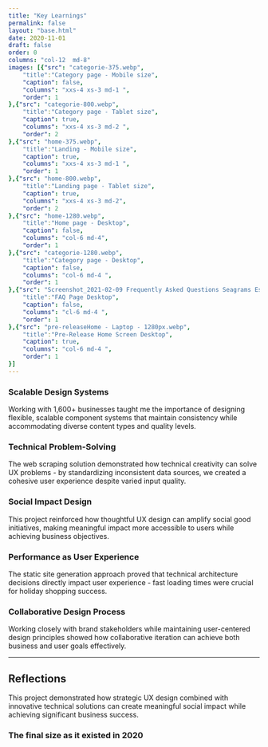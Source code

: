 ```yaml
---
title: "Key Learnings"
permalink: false
layout: "base.html"
date: 2020-11-01
draft: false
order: 0
columns: "col-12  md-8"
images: [{"src": "categorie-375.webp",
    "title":"Category page - Mobile size",
    "caption": false,
    "columns": "xxs-4 xs-3 md-1 ",
    "order": 1
},{"src": "categorie-800.webp",
    "title":"Category page - Tablet size",
    "caption": true,
    "columns": "xxs-4 xs-3 md-2 ",
    "order": 2
},{"src": "home-375.webp",
    "title":"Landing - Mobile size",
    "caption": true,
    "columns": "xxs-4 xs-3 md-1 ",
    "order": 1  
},{"src": "home-800.webp",
    "title":"Landing page - Tablet size",
    "caption": true,
    "columns": "xxs-4 xs-3 md-2",
    "order": 2
},{"src": "home-1280.webp",
    "title":"Home page - Desktop",
    "caption": false,
    "columns": "col-6 md-4",
    "order": 1
},{"src": "categorie-1280.webp",
    "title":"Category page - Desktop",
    "caption": false,
    "columns": "col-6 md-4 ",
    "order": 1
},{"src": "Screenshot_2021-02-09 Frequently Asked Questions Seagrams Escapes Holiday Marketplace.webp",
    "title":"FAQ Page Desktop",
    "caption": false,
    "columns": "cl-6 md-4 ",
    "order": 1
},{"src": "pre-releaseHome - Laptop - 1280px.webp",
    "title":"Pre-Release Home Screen Desktop",
    "caption": true,
    "columns": "col-6 md-4 ",
    "order": 1
}]
---
```

### Scalable Design Systems
Working with 1,600+ businesses taught me the importance of designing flexible, scalable component systems that maintain consistency while accommodating diverse content types and quality levels.

### Technical Problem-Solving
The web scraping solution demonstrated how technical creativity can solve UX problems - by standardizing inconsistent data sources, we created a cohesive user experience despite varied input quality.

### Social Impact Design
This project reinforced how thoughtful UX design can amplify social good initiatives, making meaningful impact more accessible to users while achieving business objectives.

### Performance as User Experience
The static site generation approach proved that technical architecture decisions directly impact user experience - fast loading times were crucial for holiday shopping success.

### Collaborative Design Process
Working closely with brand stakeholders while maintaining user-centered design principles showed how collaborative iteration can achieve both business and user goals effectively.

<hr class="break">


## Reflections

This project demonstrated how strategic UX design combined with innovative technical solutions can create meaningful social impact while achieving significant business success.

### The final size as it existed in 2020
